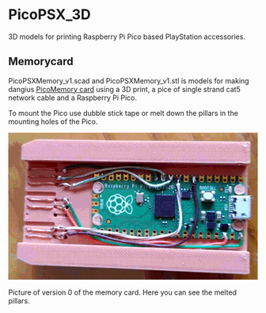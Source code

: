 # PicoPSX_3D
3D models for printing Raspberry Pi Pico based PlayStation accessories.

## Memorycard
PicoPSXMemory_v1.scad and PicoPSXMemory_v1.stl is models for making dangius [PicoMemory card](https://github.com/dangiu/PicoMemcard) using a 3D print, a pice of single strand cat5 network cable and a Raspberry Pi Pico. 

To mount the Pico use dubble stick tape or melt down the pillars in the mounting holes of the Pico.

![Version 0](/Images/PicoPSXmemory_v0.png)

Picture of version 0 of the memory card. Here you can see the melted pillars.
